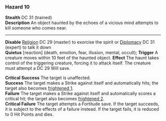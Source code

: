 ### Hazard 10

**Stealth** DC 31 (trained)  
**Description** An object haunted by the echoes of a vicious mind attempts to kill someone who comes near.

---

**Disable** [Religion](https://2e.aonprd.com/Skills.aspx?ID=13) DC 29 (master) to exorcise the spirit or [Diplomacy](https://2e.aonprd.com/Skills.aspx?ID=6) DC 31 (expert) to talk it down  
**Quietus** [reaction] (death, emotion, fear, illusion, mental, occult); **Trigger** A creature moves within 10 feet of the haunted object. **Effect** The haunt takes control of the triggering creature, forcing it to attack itself. The creature must attempt a DC 29 Will save.  

**Critical Success** The target is unaffected.  
**Success** The target makes a Strike against itself and automatically hits; the target also becomes [frightened 1](https://2e.aonprd.com/Conditions.aspx?ID=19).  
**Failure** The target makes a Strike against itself and automatically scores a critical hit; the target also becomes [frightened 2](https://2e.aonprd.com/Conditions.aspx?ID=19).  
**Critical Failure** The target attempts a Fortitude save. If the target succeeds, it is subject to the effects of a failure instead. If the target fails, it is reduced to 0 Hit Points and dies.